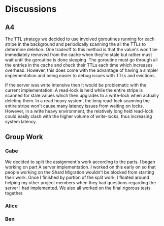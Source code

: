 # Discussions

## A4

The TTL strategy we decided to use involved goroutines running for each stripe in the background and periodically scanning the all the TTLs to determine deletion. One tradeoff to this method is that the value's won't be immediately removed from the cache when they're stale but rather must wait until the goroutine is done sleeping. The goroutine must go through all the entries in the cache and check their TTLs each time which increases overhead. However, this does come with the advantage of having a simpler implementation and being easier to debug issues with TTLs and evictions.

If the server was write intensive then it would be problematic with the current implementation. A read-lock is held while the entire stripe is scanned for stale values which then upgrades to a write-lock when actually deleting them. In a read heavy system, the long read-lock scanning the entire stripe won't cause many latency issues from waiting on locks. However, in a write heavy environment, the relatively long held read-lock could easily clash with the higher volume of write-locks, thus increasing system latency.

## Group Work

### Gabe
We decided to split the assignment's work according to the parts. I began working on part A server implementation. I worked on this early on so that people working on the Shard Migration wouldn't be blocked from starting their work. Once I finished by portion of the split work, I floated around helping my other project members when they had questions regarding the server I had implemented. We also all worked on the final rigorous tests together.

### Alice

### Ben